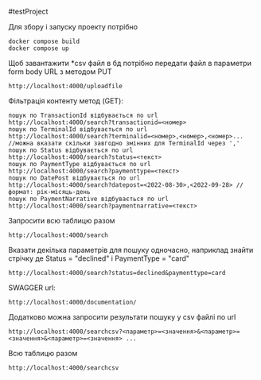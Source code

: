 #testProject

Для збору і запуску проекту потрібно

    docker compose build
    docker compose up


Щоб завантажити *csv файл в бд потрібно передати файл в параметри form body URL з методом PUT


    http://localhost:4000/uploadfile 

  
Фільтрація контенту метод (GET):

    пошук по TransactionId відбувається по url 
    http://localhost:4000/search?transactionid=<номер>
    пошук по TerminalId відбувається по url 
    http://localhost:4000/search?terminalid=<номер>,<номер>,<номер>... 
    //можна вказати скільки завгодно змінних для TerminalId через ','
    пошук по Status відбувається по url 
    http://localhost:4000/search?status=<текст>
    пошук по PaymentType відбувається по url 
    http://localhost:4000/search?paymenttype=<текст>
    пошук по DatePost відбувається по url 
    http://localhost:4000/search?datepost=<2022-08-30>,<2022-09-28> // формат: рік-місяць-день
    пошук по PaymentNarrative відбувається по url 
    http://localhost:4000/search?paymentnarrative=<текст>


Запросити всю таблицю разом


    http://localhost:4000/search



Вказати декілька параметрів для пошуку одночасно, наприклад знайти стрічку де Status = "declined" і PaymentType = "card" 


    http://localhost:4000/search?status=declined&paymenttype=card



SWAGGER url: 


    http://localhost:4000/documentation/



Додатково можна запросити результати пошуку у csv файлі по url


    http://localhost:4000/searchcsv?<параметр>=<значення>&<параметр>=<значення>&<параметр>=<значення> ... 


Всю таблицю разом


    http://localhost:4000/searchcsv